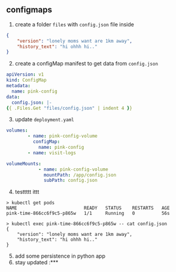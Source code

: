 ## configmaps

1. create a folder `files` with `config.json` file inside
```json
{
    "version": "lonely moms want are 1km away",
    "history_text": "hi ohhh hi.."
}
```
2. create a configMap manifest to get data from `config.json`
```yaml
apiVersion: v1
kind: ConfigMap
metadata:
  name: pink-config
data:
  config.json: |-
{{ .Files.Get "files/config.json" | indent 4 }}
```
3. update `deployment.yaml`
```yaml
volumes:
        - name: pink-config-volume
          configMap:
            name: pink-config
        - name: visit-logs
```
```yaml
volumeMounts:
            - name: pink-config-volume
              mountPath: /app/config.json
              subPath: config.json
```
4. testtttt ittt
```shell
> kubectl get pods
NAME                         READY   STATUS    RESTARTS   AGE
pink-time-866cc6f9c5-p865w   1/1     Running   0          56s

> kubectl exec pink-time-866cc6f9c5-p865w -- cat config.json
{
    "version": "lonely moms want are 1km away",
    "history_text": "hi ohhh hi.."
}
```
5. add some persistence in python app
6. stay updated :***